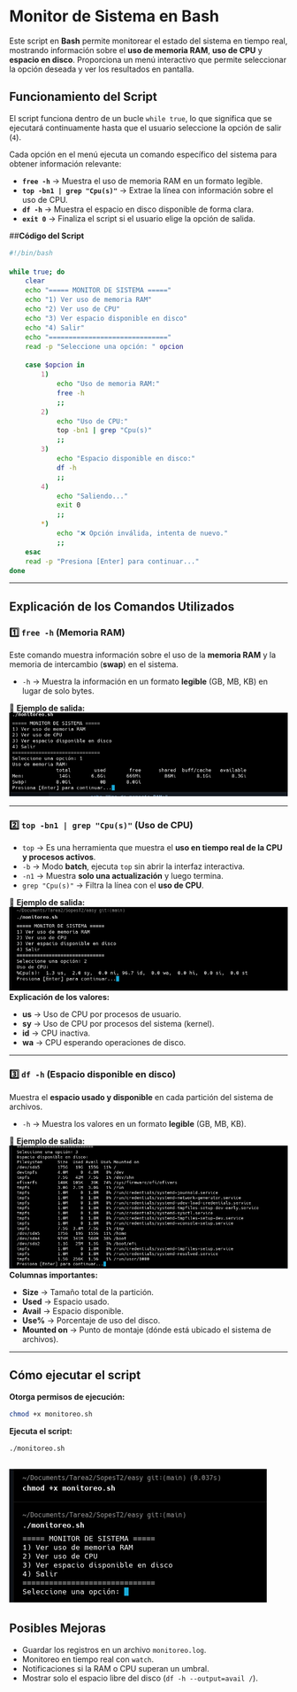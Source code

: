 # Monitor de Sistema en Bash

Este script en **Bash** permite monitorear el estado del sistema en tiempo real, mostrando información sobre el **uso de memoria RAM**, **uso de CPU** y **espacio en disco**. Proporciona un menú interactivo que permite seleccionar la opción deseada y ver los resultados en pantalla.

## **Funcionamiento del Script**

El script funciona dentro de un bucle `while true`, lo que significa que se ejecutará continuamente hasta que el usuario seleccione la opción de salir (`4`).

Cada opción en el menú ejecuta un comando específico del sistema para obtener información relevante:

- **`free -h`** → Muestra el uso de memoria RAM en un formato legible.
- **`top -bn1 | grep "Cpu(s)"`** → Extrae la línea con información sobre el uso de CPU.
- **`df -h`** → Muestra el espacio en disco disponible de forma clara.
- **`exit 0`** → Finaliza el script si el usuario elige la opción de salida.

##**Código del Script**

```bash
#!/bin/bash

while true; do
    clear
    echo "===== MONITOR DE SISTEMA ====="
    echo "1) Ver uso de memoria RAM"
    echo "2) Ver uso de CPU"
    echo "3) Ver espacio disponible en disco"
    echo "4) Salir"
    echo "=============================="
    read -p "Seleccione una opción: " opcion

    case $opcion in
        1)
            echo "Uso de memoria RAM:"
            free -h
            ;;
        2)
            echo "Uso de CPU:"
            top -bn1 | grep "Cpu(s)"
            ;;
        3)
            echo "Espacio disponible en disco:"
            df -h
            ;;
        4)
            echo "Saliendo..."
            exit 0
            ;;
        *)
            echo "❌ Opción inválida, intenta de nuevo."
            ;;
    esac
    read -p "Presiona [Enter] para continuar..."
done
```

---

## **Explicación de los Comandos Utilizados**

### **1️⃣ `free -h` (Memoria RAM)**
Este comando muestra información sobre el uso de la **memoria RAM** y la memoria de intercambio (**swap**) en el sistema.

- `-h` → Muestra la información en un formato **legible** (GB, MB, KB) en lugar de solo bytes.

🔹 **Ejemplo de salida:**
![Ram](./images/ram.png)  

---

### **2️⃣ `top -bn1 | grep "Cpu(s)"` (Uso de CPU)**

- `top` → Es una herramienta que muestra el **uso en tiempo real de la CPU y procesos activos**.
- `-b` → Modo **batch**, ejecuta `top` sin abrir la interfaz interactiva.
- `-n1` → Muestra **solo una actualización** y luego termina.
- `grep "Cpu(s)"` → Filtra la línea con el **uso de CPU**.

🔹 **Ejemplo de salida:**
![Cpu](./images/cpu.png)  
 **Explicación de los valores:**
- **us** → Uso de CPU por procesos de usuario.
- **sy** → Uso de CPU por procesos del sistema (kernel).
- **id** → CPU inactiva.
- **wa** → CPU esperando operaciones de disco.

---

### **3️⃣ `df -h` (Espacio disponible en disco)**

Muestra el **espacio usado y disponible** en cada partición del sistema de archivos.

- `-h` → Muestra los valores en un formato **legible** (GB, MB, KB).

🔹 **Ejemplo de salida:**
![Disk](./images/disk.png)  
 **Columnas importantes:**
- **Size** → Tamaño total de la partición.
- **Used** → Espacio usado.
- **Avail** → Espacio disponible.
- **Use%** → Porcentaje de uso del disco.
- **Mounted on** → Punto de montaje (dónde está ubicado el sistema de archivos).

---

##  **Cómo ejecutar el script**

 **Otorga permisos de ejecución:**
```bash
chmod +x monitoreo.sh
```   
**Ejecuta el script:**
```bash
./monitoreo.sh
```  
![Exec](./images/exec.png)  
---

##  **Posibles Mejoras**
- Guardar los registros en un archivo `monitoreo.log`.
- Monitoreo en tiempo real con `watch`.
- Notificaciones si la RAM o CPU superan un umbral.
- Mostrar solo el espacio libre del disco (`df -h --output=avail /`).


